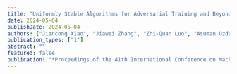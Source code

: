 ```yaml
---
title: "Uniformly Stable Algorithms for Adversarial Training and Beyond"
date: 2024-05-04
publishDate: 2024-05-04
authors: ["Jiancong Xiao", "Jiawei Zhang", "Zhi-Quan Luo", "Asuman Ozdaglar (Jiancong Xiao and Jiawei Zhang are the first authors)"]
publication_types: ["1"]
abstract: ""
featured: false
publication: "*Proceedings of the 41th International Conference on Machine Learning (ICML 2024)*"
---
```


